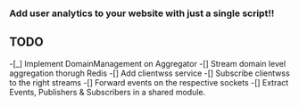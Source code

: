 ### Add user analytics to your website with just a single script!!

## TODO

-[_] Implement DomainManagement on Aggregator
-[] Stream domain level aggregation thorugh Redis
-[] Add clientwss service
-[] Subscribe clientwss to the right streams
-[] Forward events on the respective sockets
-[] Extract Events, Publishers & Subscribers in a shared module.
